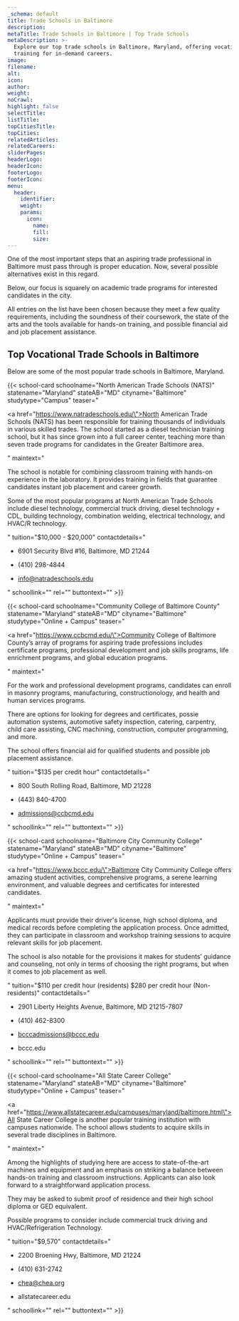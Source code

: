 ```yaml
---
_schema: default
title: Trade Schools in Baltimore
description:
metaTitle: Trade Schools in Baltimore | Top Trade Schools
metaDescription: >-
  Explore our top trade schools in Baltimore, Maryland, offering vocational
  training for in-demand careers.
image:
filename:
alt:
icon:
author:
weight:
noCrawl:
highlight: false
selectTitle:
listTitle:
topCitiesTitle:
topCities:
relatedArticles:
relatedCareers:
sliderPages:
headerLogo:
headerIcon:
footerLogo:
footerIcon:
menu:
  header:
    identifier:
    weight:
    params:
      icon:
        name:
        fill:
        size:
---
```

One of the most important steps that an aspiring trade professional in Baltimore must pass through is proper education. Now, several possible alternatives exist in this regard.

Below, our focus is squarely on academic trade programs for interested candidates in the city.

All entries on the list have been chosen because they meet a few quality requirements, including the soundness of their coursework, the state of the arts and the tools available for hands-on training, and possible financial aid and job placement assistance.

## **Top Vocational Trade Schools in Baltimore**

Below are some of the most popular trade schools in Baltimore, Maryland.

{{< school-card schoolname="North American Trade Schools (NATS)" statename="Maryland" stateAB="MD" cityname="Baltimore" studytype="Campus" teaser="<p><a href=\"https://www.natradeschools.edu/\">North American Trade Schools (NATS) </a>has been responsible for training thousands of individuals in various skilled trades. The school started as a diesel technician training school, but it has since grown into a full career center, teaching more than seven trade programs for candidates in the Greater Baltimore area.</p>" maintext="<p>The school is notable for combining classroom training with hands-on experience in the laboratory. It provides training in fields that guarantee candidates instant job placement and career growth.</p><p>Some of the most popular programs at North American Trade Schools include diesel technology, commercial truck driving, diesel technology + CDL, building technology, combination welding, electrical technology, and HVAC/R technology.</p>" tuition="$10,000 - $20,000" contactdetails="<ul><li><p>6901 Security Blvd #16, Baltimore, MD 21244</p></li><li><p>(410) 298-4844</p></li><li><p>info@natradeschools.edu</p></li></ul>" schoollink="" rel="" buttontext="" >}}

{{< school-card schoolname="Community College of Baltimore County" statename="Maryland" stateAB="MD" cityname="Baltimore" studytype="Online + Campus" teaser="<p><a href=\"https://www.ccbcmd.edu/\">Community College of Baltimore County</a>’s array of programs for aspiring trade professions includes certificate programs, professional development and job skills programs, life enrichment programs, and global education programs.</p>" maintext="<p>For the work and professional development programs, candidates can enroll in masonry programs, manufacturing, constructionology, and health and human services programs.</p><p>There are options for looking for degrees and certificates, possie automation systems, automotive safety inspection, catering, carpentry, child care assisting, CNC machining, construction, computer programming, and more.</p><p>The school offers financial aid for qualified students and possible job placement assistance.</p>" tuition="$135 per credit hour" contactdetails="<ul><li><p>800 South Rolling Road, Baltimore, MD 21228</p></li><li><p>(443) 840-4700</p></li><li><p>admissions@ccbcmd.edu</p></li></ul>" schoollink="" rel="" buttontext="" >}}

{{< school-card schoolname="Baltimore City Community College" statename="Maryland" stateAB="MD" cityname="Baltimore" studytype="Online + Campus" teaser="<p><a href=\"https://www.bccc.edu/\">Baltimore City Community College </a>offers amazing student activities, comprehensive programs, a serene learning environment, and valuable degrees and certificates for interested candidates.</p>" maintext="<p>Applicants must provide their driver's license, high school diploma, and medical records before completing the application process. Once admitted, they can participate in classroom and workshop training sessions to acquire relevant skills for job placement.</p><p>The school is also notable for the provisions it makes for students’ guidance and counseling, not only in terms of choosing the right programs, but when it comes to job placement as well.</p>" tuition="$110 per credit hour (residents) $280 per credit hour (Non- residents)" contactdetails="<ul><li><p>2901 Liberty Heights Avenue, Baltimore, MD 21215-7807</p></li><li><p>(410) 462-8300</p></li><li><p>bcccadmissions@bccc.edu</p></li><li><p><a>bccc.edu</a></p></li></ul>" schoollink="" rel="" buttontext="" >}}

{{< school-card schoolname="All State Career College" statename="Maryland" stateAB="MD" cityname="Baltimore" studytype="Online + Campus" teaser="<p><a href=\"https://www.allstatecareer.edu/campuses/maryland/baltimore.html\">All State Career College </a>is another popular training institution with campuses nationwide. The school allows students to acquire skills in several trade disciplines in Baltimore.</p>" maintext="<p>Among the highlights of studying here are access to state-of-the-art machines and equipment and an emphasis on striking a balance between hands-on training and classroom instructions. Applicants can also look forward to a straightforward application process.</p><p>They may be asked to submit proof of residence and their high school diploma or GED equivalent.</p><p>Possible programs to consider include commercial truck driving and HVAC/Refrigeration Technology.</p>" tuition="$9,570" contactdetails="<ul><li><p>2200 Broening Hwy, Baltimore, MD 21224</p></li><li><p>(410) 631-2742</p></li><li><p>chea@chea.org</p></li></ul><ul><li><p><a>allstatecareer.edu</a></p></li></ul>" schoollink="" rel="" buttontext="" >}}